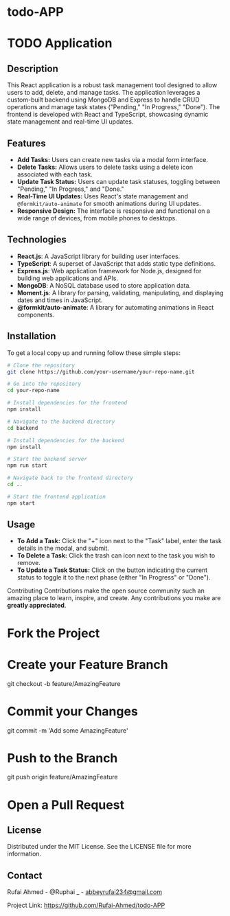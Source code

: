 # todo-APP

# TODO Application

## Description

This React application is a robust task management tool designed to allow users to add, delete, and manage tasks. The application leverages a custom-built backend using MongoDB and Express to handle CRUD operations and manage task states ("Pending," "In Progress," "Done"). The frontend is developed with React and TypeScript, showcasing dynamic state management and real-time UI updates.

## Features

- **Add Tasks:** Users can create new tasks via a modal form interface.
- **Delete Tasks:** Allows users to delete tasks using a delete icon associated with each task.
- **Update Task Status:** Users can update task statuses, toggling between "Pending," "In Progress," and "Done."
- **Real-Time UI Updates:** Uses React's state management and `@formkit/auto-animate` for smooth animations during UI updates.
- **Responsive Design:** The interface is responsive and functional on a wide range of devices, from mobile phones to desktops.

## Technologies

- **React.js**: A JavaScript library for building user interfaces.
- **TypeScript**: A superset of JavaScript that adds static type definitions.
- **Express.js**: Web application framework for Node.js, designed for building web applications and APIs.
- **MongoDB**: A NoSQL database used to store application data.
- **Moment.js**: A library for parsing, validating, manipulating, and displaying dates and times in JavaScript.
- **@formkit/auto-animate**: A library for automating animations in React components.

## Installation

To get a local copy up and running follow these simple steps:

```bash
# Clone the repository
git clone https://github.com/your-username/your-repo-name.git

# Go into the repository
cd your-repo-name

# Install dependencies for the frontend
npm install

# Navigate to the backend directory
cd backend

# Install dependencies for the backend
npm install

# Start the backend server
npm run start

# Navigate back to the frontend directory
cd ..

# Start the frontend application
npm start
```

## Usage

*   **To Add a Task:** Click the "+" icon next to the "Task" label, enter the task details in the modal, and submit.
*   **To Delete a Task:** Click the trash can icon next to the task you wish to remove.
*   **To Update a Task Status:** Click on the button indicating the current status to toggle it to the next phase (either "In Progress" or "Done").

Contributing
Contributions make the open source community such an amazing place to learn, inspire, and create. Any contributions you make are **greatly appreciated**.

# Fork the Project
# Create your Feature Branch
git checkout -b feature/AmazingFeature

# Commit your Changes
git commit -m 'Add some AmazingFeature'

# Push to the Branch
git push origin feature/AmazingFeature

# Open a Pull Request


## License
Distributed under the MIT License. See the LICENSE file for more information.

## Contact
Rufai Ahmed - @Ruphai _ - abbeyrufai234@gmail.com

Project Link: https://github.com/Rufai-Ahmed/todo-APP
```

